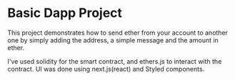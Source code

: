 # Basic Dapp Project

This project demonstrates how to send ether from your account to another one by simply adding the address, a simple message and the amount in ether.

I've used solidity for the smart contract, and ethers.js to interact with the contract. UI was done using next.js(react) and Styled components.

